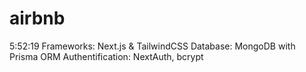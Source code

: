 # airbnb
5:52:19
Frameworks: Next.js & TailwindCSS
Database: MongoDB with Prisma ORM
Authentification: NextAuth, bcrypt